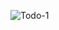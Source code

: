 ![Todo-1](https://user-images.githubusercontent.com/48226153/85160859-8e0ced00-b224-11ea-8b3b-22b5f12a0c7c.png)

